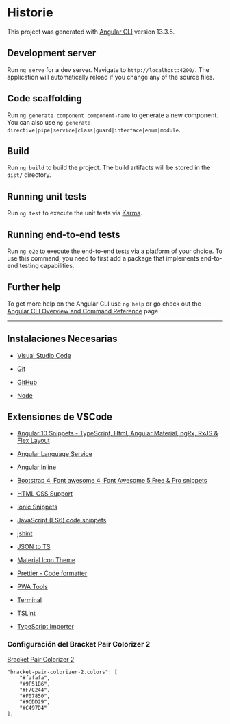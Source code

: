 # Historie

This project was generated with [Angular CLI](https://github.com/angular/angular-cli) version 13.3.5.

## Development server

Run `ng serve` for a dev server. Navigate to `http://localhost:4200/`. The application will automatically reload if you change any of the source files.

## Code scaffolding

Run `ng generate component component-name` to generate a new component. You can also use `ng generate directive|pipe|service|class|guard|interface|enum|module`.

## Build

Run `ng build` to build the project. The build artifacts will be stored in the `dist/` directory.

## Running unit tests

Run `ng test` to execute the unit tests via [Karma](https://karma-runner.github.io).

## Running end-to-end tests

Run `ng e2e` to execute the end-to-end tests via a platform of your choice. To use this command, you need to first add a package that implements end-to-end testing capabilities.

## Further help

To get more help on the Angular CLI use `ng help` or go check out the [Angular CLI Overview and Command Reference](https://angular.io/cli) page.

---

## Instalaciones Necesarias

* [Visual Studio Code](https://code.visualstudio.com/)

* [Git](https://git-scm.com/)

* [GitHub](https://github.com/)

* [Node](https://nodejs.org/es/)


## Extensiones de VSCode

* [Angular 10 Snippets - TypeScript, Html, Angular Material, ngRx, RxJS & Flex Layout](https://marketplace.visualstudio.com/items?itemName=Mikael.Angular-BeastCode)

* [Angular Language Service](https://marketplace.visualstudio.com/items?itemName=Angular.ng-template)

* [Angular Inline](https://marketplace.visualstudio.com/items?itemName=natewallace.angular2-inline)

* [Bootstrap 4, Font awesome 4, Font Awesome 5 Free & Pro snippets](https://marketplace.visualstudio.com/items?itemName=thekalinga.bootstrap4-vscode)

* [HTML CSS Support](https://marketplace.visualstudio.com/items?itemName=ecmel.vscode-html-css)

* [Ionic Snippets](https://marketplace.visualstudio.com/items?itemName=fivethree.vscode-ionic-snippets)

* [JavaScript (ES6) code snippets](https://marketplace.visualstudio.com/items?itemName=xabikos.JavaScriptSnippets)

* [jshint](https://marketplace.visualstudio.com/items?itemName=dbaeumer.jshint)

* [JSON to TS](https://marketplace.visualstudio.com/items?itemName=MariusAlchimavicius.json-to-ts)

* [Material Icon Theme](https://marketplace.visualstudio.com/items?itemName=PKief.material-icon-theme)

* [Prettier - Code formatter](https://marketplace.visualstudio.com/items?itemName=esbenp.prettier-vscode)

* [PWA Tools](https://marketplace.visualstudio.com/items?itemName=johnpapa.pwa-tools)

* [Terminal](https://marketplace.visualstudio.com/items?itemName=formulahendry.terminal)

* [TSLint](https://marketplace.visualstudio.com/items?itemName=ms-vscode.vscode-typescript-tslint-plugin)

* [TypeScript Importer](https://marketplace.visualstudio.com/items?itemName=pmneo.tsimporter)


### Configuración del Bracket Pair Colorizer 2

[Bracket Pair Colorizer 2](https://marketplace.visualstudio.com/items?itemName=CoenraadS.bracket-pair-colorizer-2)
```
"bracket-pair-colorizer-2.colors": [
    "#fafafa",
    "#9F51B6",
    "#F7C244",
    "#F07850",
    "#9CDD29",
    "#C497D4"
],
